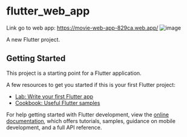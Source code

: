 # flutter_web_app
Link go to web app: https://movie-web-app-829ca.web.app/
![image](https://github.com/user-attachments/assets/2e864006-4b21-4cc5-a299-7c668b8fd5bd)

A new Flutter project.

## Getting Started

This project is a starting point for a Flutter application.

A few resources to get you started if this is your first Flutter project:

- [Lab: Write your first Flutter app](https://docs.flutter.dev/get-started/codelab)
- [Cookbook: Useful Flutter samples](https://docs.flutter.dev/cookbook)

For help getting started with Flutter development, view the
[online documentation](https://docs.flutter.dev/), which offers tutorials,
samples, guidance on mobile development, and a full API reference.
